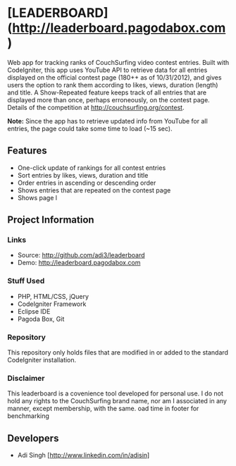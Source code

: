 # [LEADERBOARD] (http://leaderboard.pagodabox.com)

Web app for tracking ranks of CouchSurfing video contest entries.
Built with CodeIgniter, this app uses YouTube API to retrieve data for all entries displayed on the official contest page (180++ 
as of 10/31/2012), and gives users the option to rank them according to likes, views, duration (length) and title. A Show-Repeated 
feature keeps track of all entries that are displayed more than once, perhaps erroneously, on the contest page.
Details of the competition at http://couchsurfing.org/contest.

**Note:** Since the app has to retrieve updated info from YouTube for all entries, the page could take some time to load (~15 sec).

## Features

* One-click update of rankings for all contest entries
* Sort entries by likes, views, duration and title
* Order entries in ascending or descending order
* Shows entries that are repeated on the contest page
* Shows page l

## Project Information

### Links

* Source: http://github.com/adi3/leaderboard
* Demo: http://leaderboard.pagodabox.com

### Stuff Used

* PHP, HTML/CSS, jQuery
* CodeIgniter Framework
* Eclipse IDE
* Pagoda Box, Git

### Repository

This repository only holds files that are modified in or added to the standard CodeIgniter installation.

### Disclaimer

This leaderboard is a covenience tool developed for personal use. I do not hold any rights to the CouchSurfing brand name, 
nor am I associated in any manner, except membership, with the same.
oad time in footer for benchmarking

## Developers

* Adi Singh [http://www.linkedin.com/in/adisin]